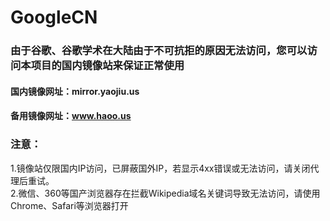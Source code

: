 # GoogleCN
### 由于谷歌、谷歌学术在大陆由于不可抗拒的原因无法访问，您可以访问本项目的国内镜像站来保证正常使用
#### 国内镜像网址：mirror.yaojiu.us
#### 备用镜像网址：www.haoo.us
### 注意：
1.镜像站仅限国内IP访问，已屏蔽国外IP，若显示4xx错误或无法访问，请关闭代理后重试。</br> 2.微信、360等国产浏览器存在拦截Wikipedia域名关键词导致无法访问，请使用Chrome、Safari等浏览器打开

